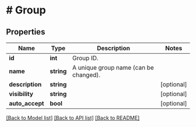 # # Group

## Properties

Name | Type | Description | Notes
------------ | ------------- | ------------- | -------------
**id** | **int** | Group ID. |
**name** | **string** | A unique group name (can be changed). |
**description** | **string** |  | [optional]
**visibility** | **string** |  | [optional]
**auto_accept** | **bool** |  | [optional]

[[Back to Model list]](../../README.md#models) [[Back to API list]](../../README.md#endpoints) [[Back to README]](../../README.md)
